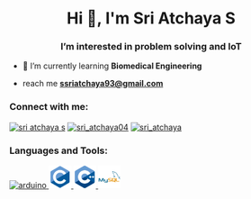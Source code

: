 <h1 align="center">Hi 👋, I'm Sri Atchaya S</h1>
<h3 align="center">I’m interested in problem solving and IoT</h3>

- 🌱 I’m currently learning **Biomedical Engineering**

- reach me **ssriatchaya93@gmail.com**

<h3 align="left">Connect with me:</h3>
<p align="left">
<a href="https://linkedin.com/in/sri atchaya s" target="blank"><img align="center" src="https://raw.githubusercontent.com/rahuldkjain/github-profile-readme-generator/master/src/images/icons/Social/linked-in-alt.svg" alt="sri atchaya s" height="30" width="40" /></a>
<a href="https://www.codechef.com/users/sri_atchaya04" target="blank"><img align="center" src="https://cdn.jsdelivr.net/npm/simple-icons@3.1.0/icons/codechef.svg" alt="sri_atchaya04" height="30" width="40" /></a>
<a href="https://www.hackerrank.com/sri_atchaya" target="blank"><img align="center" src="https://raw.githubusercontent.com/rahuldkjain/github-profile-readme-generator/master/src/images/icons/Social/hackerrank.svg" alt="sri_atchaya" height="30" width="40" /></a>
</p>

<h3 align="left">Languages and Tools:</h3>
<p align="left"> <a href="https://www.arduino.cc/" target="_blank" rel="noreferrer"> <img src="https://cdn.worldvectorlogo.com/logos/arduino-1.svg" alt="arduino" width="40" height="40"/> </a> <a href="https://www.cprogramming.com/" target="_blank" rel="noreferrer"> <img src="https://raw.githubusercontent.com/devicons/devicon/master/icons/c/c-original.svg" alt="c" width="40" height="40"/> </a> <a href="https://www.w3schools.com/cpp/" target="_blank" rel="noreferrer"> <img src="https://raw.githubusercontent.com/devicons/devicon/master/icons/cplusplus/cplusplus-original.svg" alt="cplusplus" width="40" height="40"/> </a> <a href="https://www.mysql.com/" target="_blank" rel="noreferrer"> <img src="https://raw.githubusercontent.com/devicons/devicon/master/icons/mysql/mysql-original-wordmark.svg" alt="mysql" width="40" height="40"/> </a> </p>
